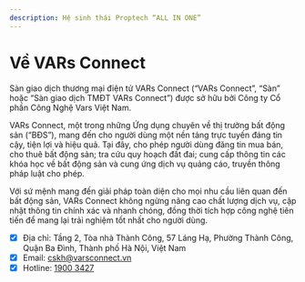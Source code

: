 ```yaml
---
description: Hệ sinh thái Proptech “ALL IN ONE”
---
```


# Về VARs Connect

Sàn giao dịch thương mại điện tử VARs Connect (“VARs Connect”, “Sàn” hoặc “Sàn giao dịch TMĐT VARs Connect”) được sở hữu bởi Công ty Cổ phần Công Nghệ Vars Việt Nam.

VARs Connect, một trong những Ứng dụng chuyên về thị trường bất động sản (“BĐS”), mang đến cho người dùng một nền tảng trực tuyến đáng tin cậy, tiện lợi và hiệu quả. Tại đây, cho phép người dùng đăng tin mua bán, cho thuê bất động sản; tra cứu quy hoạch đất đai; cung cấp thông tin các khóa học về bất động sản và cung ứng dịch vụ quảng cáo, truyền thông pháp luật cho phép.

Với sứ mệnh mang đến giải pháp toàn diện cho mọi nhu cầu liên quan đến bất động sản, VARs Connect không ngừng nâng cao chất lượng dịch vụ, cập nhật thông tin chính xác và nhanh chóng, đồng thời tích hợp công nghệ tiên tiến để mang lại trải nghiệm tốt nhất cho người dùng.

* [x] Địa chỉ: Tầng 2, Tòa nhà Thành Công, 57 Láng Hạ, Phường Thành Công, Quận Ba Đình, Thành phố Hà Nội, Việt Nam
* [x] Email: [cskh@varsconnect.vn](mailto:cskh@varstech.vn)
* [x] Hotline: [1900 3427](tel:19003427)
